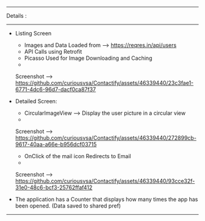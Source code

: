 ************
Details :
************

* Listing Screen
    * Images and Data Loaded from --> https://reqres.in/api/users
    * API Calls using Retrofit
    * Picasso Used for Image Downloading and Caching
    *
    Screenshot --> https://github.com/curiousvsa/Contactify/assets/46339440/23c3fae1-6771-4dc6-96d7-dacf0ca87f37

* Detailed Screen:
    * CircularImageView --> Display the user picture in a circular view
    *
    Screenshot --> https://github.com/curiousvsa/Contactify/assets/46339440/272899cb-9617-40aa-a66e-b956dcf03715
    * OnClick of the mail icon Redirects to Email
    *
    Screenshot --> https://github.com/curiousvsa/Contactify/assets/46339440/93cce32f-31e0-48c6-bcf3-25762ffaf412


* The application has a Counter that displays how many times the app has been opened. (Data saved to
  shared pref)

************
